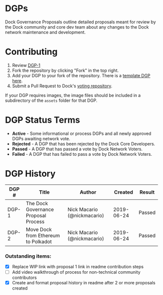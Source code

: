 # DGPs 
Dock Governance Proposals outline detailed proposals meant for review by the Dock community and core dev team about any changes to the Dock network maintenance and development.

# Contributing

  1. Review [DGP-1](DGPs/DGP-1.md)
  2. Fork the repository by clicking "Fork" in the top right.
  3. Add your DGP to your fork of the repository. There is a [template DGP here](templates/template.md).
  4. Submit a Pull Request to Dock's [voting repository](https://github.com/getdock/voting/DGPs).

If your DGP requires images, the image files should be included in a subdirectory of the `assets` folder for that DGP.

# DGP Status Terms

* **Active** - Some informational or process DGPs and all newly approved DGPs awaiting network vote.
* **Rejected** - A DGP that has been rejected by the Dock Core Developers.
* **Passed** - A DGP that has passed a vote by Dock Network Voters.
* **Failed** - A DGP that has failed to pass a vote by Dock Network Voters.

# DGP History

| DGP # | Title                                | Author                      | Created    | Result |
| ----- | ------------------------------------ |---------------------------- | ---------- | ------ |
| DGP-1 | The Dock Governance Proposal Process | Nick Macario (@nickmacario) | 2019-06-24 | Passed |
| DGP-2 | Move Dock from Ethereum to Polkadot  | Nick Macario (@nickmacario) | 2019-06-24 | Passed |

### Outstanding items:
- [x] Replace WIP link with proposal 1 link in readme contribution steps
- [ ] Add video walkthrough of process for non-technical community contributors
- [x] Create and format proposal history in readme after 2 or more proposals created
